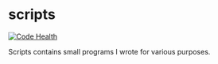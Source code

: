 # scripts
[![Code Health](https://landscape.io/github/Jorisvansteenbrugge/scripts/master/landscape.svg?style=flat)](https://landscape.io/github/Jorisvansteenbrugge/scripts/master)


Scripts contains small programs I wrote for various purposes.

